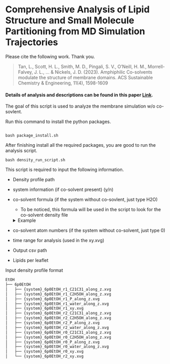 # Comprehensive Analysis of Lipid Structure and Small Molecule Partitioning from MD Simulation Trajectories

Please cite the following work. Thank you.

> Tan, L., Scott, H. L., Smith, M. D., Pingali, S. V., O’Neill, H. M., Morrell-Falvey, J. L., ... & Nickels, J. D. (2023).
> Amphiphilic Co-solvents modulate the structure of membrane domains. ACS Sustainable Chemistry & Engineering, 11(4), 1598-1609

#### Details of analysis and descriptions can be found in this paper [Link](https://pubs.acs.org/doi/10.1021/acssuschemeng.2c06876).

The goal of this script is used to analyze the membrane simulation w/o co-sovlent.

Run this command to install the python packages.

```shell

bash package_install.sh
```

After finishing install all the required packages, you are good to run the analysis script.

```shell
bash density_run_script.sh
```

This script is required to input the following information.

- Density profile path

- system information (if co-solvent present) (y/n)

- co-solvent formula (if the system without co-sovlent, just type H2O)

  - To be noticed, this formula will be used in the script to look for the co-solvent density file

  <details>
  <summary>Example</summary>
      Butanol: C4H9OH <br>
      Ethanol: C2H5OH <br>
  </details>

- co-solvent atom numbers (if the system without co-solvent, just type 0)

- time range for analysis (used in the xy.xvg)

- Output csv path

- Lipids per leaflet

Input density profile format

```bash
EtOH
├── 6p0EtOH
│   ├── {system}_6p0EtOH_r1_C21C31_along_z.xvg
│   ├── {system}_6p0EtOH_r1_C2H5OH_along_z.xvg
│   ├── {system}_6p0EtOH_r1_P_along_z.xvg
│   ├── {system}_6p0EtOH_r1_water_along_z.xvg
│   ├── {system}_6p0EtOH_r1_xy.xvg
│   ├── {system}_6p0EtOH_r2_C21C31_along_z.xvg
│   ├── {system}_6p0EtOH_r2_C2H5OH_along_z.xvg
│   ├── {system}_6p0EtOH_r2_P_along_z.xvg
│   ├── {system}_6p0EtOH_r2_water_along_z.xvg
│   ├── {system}_6p0EtOH_r0_C21C31_along_z.xvg
│   ├── {system}_6p0EtOH_r0_C2H5OH_along_z.xvg
│   ├── {system}_6p0EtOH_r0_P_along_z.xvg
│   ├── {system}_6p0EtOH_r0_water_along_z.xvg
│   ├── {system}_6p0EtOH_r0_xy.xvg
│   └── {system}_6p0EtOH_r2_xy.xvg
```
